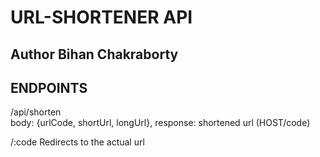 # URL-SHORTENER API

## Author Bihan Chakraborty

## ENDPOINTS

/api/shorten  
 body: {urlCode, shortUrl, longUrl}, response: shortened url (HOST/code)

/:code Redirects to the actual url
